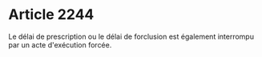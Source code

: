 # Article 2244

Le délai de prescription ou le délai de forclusion est également interrompu par un acte d'exécution forcée.

